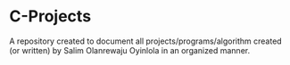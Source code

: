 # C-Projects
A repository created to document all projects/programs/algorithm created (or written) by Salim Olanrewaju Oyinlola in an organized manner.  

